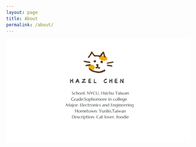 ```yaml
---
layout: page
title: About
permalink: /about/
---
```


<img src="https://raw.githubusercontent.com/Hazel-1212/Hazel-the-Cat/main/photo/about.png" width="1200">

